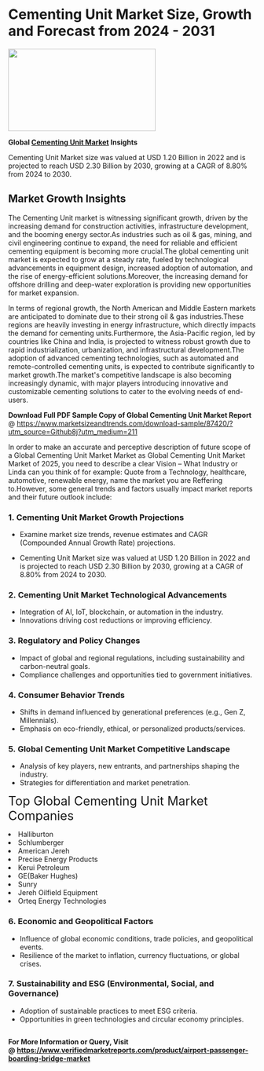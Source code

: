 <H1>Cementing Unit Market Size, Growth and Forecast from 2024 - 2031</H1><img class="aligncenter size-medium wp-image-584254" src="https://thirdeyenews.in/wp-content/uploads/2024/09/Global-Market-Research-300x168.jpeg" alt="" width="300" height="168" /><p><strong>Global&nbsp;<a href="https://www.marketsizeandtrends.com/download-sample/87420/?utm_source=Github8j?utm_medium=211">Cementing Unit Market</a> Insights</strong></p><p>Cementing Unit Market size was valued at USD 1.20 Billion in 2022 and is projected to reach USD 2.30 Billion by 2030, growing at a CAGR of 8.80% from 2024 to 2030.</p><p><h2>Market Growth Insights</h2> <p>The Cementing Unit market is witnessing significant growth, driven by the increasing demand for construction activities, infrastructure development, and the booming energy sector.As industries such as oil & gas, mining, and civil engineering continue to expand, the need for reliable and efficient cementing equipment is becoming more crucial.The global cementing unit market is expected to grow at a steady rate, fueled by technological advancements in equipment design, increased adoption of automation, and the rise of energy-efficient solutions.Moreover, the increasing demand for offshore drilling and deep-water exploration is providing new opportunities for market expansion.</p> <p>In terms of regional growth, the North American and Middle Eastern markets are anticipated to dominate due to their strong oil & gas industries.These regions are heavily investing in energy infrastructure, which directly impacts the demand for cementing units.Furthermore, the Asia-Pacific region, led by countries like China and India, is projected to witness robust growth due to rapid industrialization, urbanization, and infrastructural development.The adoption of advanced cementing technologies, such as automated and remote-controlled cementing units, is expected to contribute significantly to market growth.The market's competitive landscape is also becoming increasingly dynamic, with major players introducing innovative and customizable cementing solutions to cater to the evolving needs of end-users.<p><span class=""><strong>Download Full PDF Sample Copy of Global Cementing Unit Market Report</strong> @ <a href="https://www.marketsizeandtrends.com/download-sample/87420/?utm_source=Github8j?utm_medium=211" target="_blank">https://www.marketsizeandtrends.com/download-sample/87420/?utm_source=Github8j?utm_medium=211</a></span></p><p>In order to make an accurate and perceptive description of future scope of a Global&nbsp;Cementing Unit Market Market as Global&nbsp;Cementing Unit Market Market of 2025, you need to describe a clear Vision &ndash; What Industry or Linda can you think of for example: Quote from a Technology, healthcare, automotive, renewable energy, name the market you are Reffering to.However, some general trends and factors usually impact market reports and their future outlook include:</p><h3>1.&nbsp;<strong>Cementing Unit Market Growth Projections</strong></h3><ul><li>Examine market size trends, revenue estimates and CAGR (Compounded Annual Growth Rate) projections.</li><li><p>Cementing Unit Market size was valued at USD 1.20 Billion in 2022 and is projected to reach USD 2.30 Billion by 2030, growing at a CAGR of 8.80% from 2024 to 2030.</p></li></ul><h3>2.&nbsp;<strong>Cementing Unit Market Technological Advancements</strong></h3><ul><li>Integration of AI, IoT, blockchain, or automation in the industry.</li><li>Innovations driving cost reductions or improving efficiency.</li></ul><h3>3.&nbsp;<strong>Regulatory and Policy Changes</strong></h3><ul><li>Impact of global and regional regulations, including sustainability and carbon-neutral goals.</li><li>Compliance challenges and opportunities tied to government initiatives.</li></ul><h3>4.&nbsp;<strong>Consumer Behavior Trends</strong></h3><ul><li>Shifts in demand influenced by generational preferences (e.g., Gen Z, Millennials).</li><li>Emphasis on eco-friendly, ethical, or personalized products/services.</li></ul><h3>5.&nbsp;<strong>Global Cementing Unit Market Competitive Landscape</strong></h3><ul><li>Analysis of key players, new entrants, and partnerships shaping the industry.</li><li>Strategies for differentiation and market penetration.</li></ul><p data-pm-slice="1 1 []"><span style="color: inherit; font-family: inherit; font-size: 25px;">Top Global Cementing Unit Market Companies</span></p><div class="" data-test-id=""><p><li>Halliburton</li><li> Schlumberger</li><li> American Jereh</li><li> Precise Energy Products</li><li> Kerui Petroleum</li><li> GE(Baker Hughes)</li><li> Sunry</li><li> Jereh Oilfield Equipment</li><li> Orteq Energy Technologies</li></p></div><h3>6.&nbsp;<strong>Economic and Geopolitical Factors</strong></h3><ul><li>Influence of global economic conditions, trade policies, and geopolitical events.</li><li>Resilience of the market to inflation, currency fluctuations, or global crises.</li></ul><h3>7.&nbsp;<strong>Sustainability and ESG (Environmental, Social, and Governance)</strong></h3><ul><li>Adoption of sustainable practices to meet ESG criteria.</li><li>Opportunities in green technologies and circular economy principles.</li></ul><h2><strong style="font-size: 14px;">For More Information or Query, Visit @&nbsp;</strong><a style="background-color: #ffffff; font-size: 14px;" href="https://www.marketsizeandtrends.com/report/cementing-unit-market/" target="_blank">https://www.verifiedmarketreports.com/product/airport-passenger-boarding-bridge-market</a></h2>